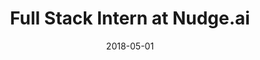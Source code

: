 ---
title: Full Stack Intern at Nudge.ai
type: job
date: 2018-05-01
image: Nudge2
thumbnail: nudge-thumb
blurb:  I implemented a system for receiving, verifying, and handling GDPR requests. I also added the capability for users to suggest changes to the information shown in our public pages with an intuitive interface.
---